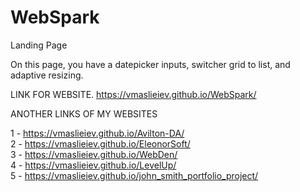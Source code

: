 # WebSpark
Landing Page

On this page, you have a datepicker inputs, switcher grid to list, and adaptive resizing.

LINK FOR WEBSITE.
https://vmaslieiev.github.io/WebSpark/

ANOTHER LINKS OF MY WEBSITES

1 - https://vmaslieiev.github.io/Avilton-DA/ <br/>
2 - https://vmaslieiev.github.io/EleonorSoft/ <br/>
3 - https://vmaslieiev.github.io/WebDen/ <br/>
4 - https://vmaslieiev.github.io/LevelUp/ <br/>
5 - https://vmaslieiev.github.io/john_smith_portfolio_project/
